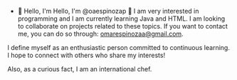 
- 👋 Hello, I'm Hello, I'm @oaespinozap 👋
I am very interested in programming and I am currently learning Java and HTML. I am looking to collaborate on projects related to these topics. If you want to contact me, you can do so through: omarespinozaa@gmail.com.

I define myself as an enthusiastic person committed to continuous learning. I hope to connect with others who share my interests!

Also, as a curious fact, I am an international chef.

<!---
oaespinozap/oaespinozap is a ✨ special ✨ repository because its `README.md` (this file) appears on your GitHub profile.
You can click the Preview link to take a look at your changes.
--->
